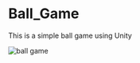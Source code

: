 # Ball_Game
This is a simple ball game using Unity



![ball game](https://user-images.githubusercontent.com/64601225/91458342-60958d00-e8c0-11ea-9fd4-a04a2ef7ad62.gif)
